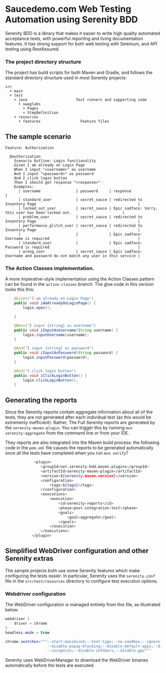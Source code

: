 # Saucedemo.com Web Testing Automation using Serenity BDD 

Serenity BDD is a library that makes it easier to write high quality automated acceptance tests, with powerful reporting and living documentation features. It has strong support for both web testing with Selenium, and API testing using RestAssured.

### The project directory structure
The project has build scripts for both Maven and Gradle, and follows the standard directory structure used in most Serenity projects:
```Gherkin
src
  + main
  + test
    + java                      Test runners and supporting code
      + swaglabs
        + Pages
        + StepDefinition
    + resources
      + features                  Feature files
```

## The sample scenario

```Gherkin
Feature: Authorization

  @authorization
    Scenario Outline: Login functionality
    Given I am already on Login Page
    When I input "<username>" as username
    And I input "<password>" as password
    And I click login button
    Then I should get response "<response>"
    Examples:
      | username                | password     | response                                                                  |
      | standard_user           | secret_sauce | redirected to Inventory Page                                              |
      | locked_out_user         | secret_sauce | Epic sadface: Sorry, this user has been locked out.                       |
      | problem_user            | secret_sauce | redirected to Inventory Page                                              |
      | performance_glitch_user | secret_sauce | redirected to Inventory Page                                              |
      |                         |              | Epic sadface: Username is required                                        |
      | standard_user           |              | Epic sadface: Password is required                                        |
      | wrong_user              | secret_sauce | Epic sadface: Username and password do not match any user in this service |

```


### The Action Classes implementation.

A more imperative-style implementation using the Action Classes pattern can be found in the `action-classes` branch. The glue code in this version looks this this:

```java
    @Given("I am already on Login Page")
    public void iAmAlreadyOnLoginPage() {
        login.open();

    }

    @When("I input {string} as username")
    public void iInputAsUsername(String username) {
        login.inputUsername(username);
    }

    @And("I input {string} as password")
    public void iInputAsPassword(String password) {
        login.inputPassword(password);
    }

    @And("I click login button")
    public void iClickLoginButton() {
        login.clickLoginButton();
    }
```

## Generating the reports
Since the Serenity reports contain aggregate information about all of the tests, they are not generated after each individual test (as this would be extremenly inefficient). Rather, The Full Serenity reports are generated by the `serenity-maven-plugin`. You can trigger this by running `mvn serenity:aggregate` from the command line or from your IDE.

They reports are also integrated into the Maven build process: the following code in the `pom.xml` file causes the reports to be generated automatically once all the tests have completed when you run `mvn verify`?

```sh
             <plugin>
                <groupId>net.serenity-bdd.maven.plugins</groupId>
                <artifactId>serenity-maven-plugin</artifactId>
                <version>${serenity.maven.version}</version>
                <configuration>
                    <tags>${tags}</tags>
                </configuration>
                <executions>
                    <execution>
                        <id>serenity-reports</id>
                        <phase>post-integration-test</phase>
                        <goals>
                            <goal>aggregate</goal>
                        </goals>
                    </execution>
                </executions>
            </plugin>
```

## Simplified WebDriver configuration and other Serenity extras
The sample projects both use some Serenity features which make configuring the tests easier. In particular, Serenity uses the `serenity.conf` file in the `src/test/resources` directory to configure test execution options.  

### Webdriver configuration
The WebDriver configuration is managed entirely from this file, as illustrated below:

```java
webdriver {
    driver = chrome
}
headless.mode = true

chrome.switches="""--start-maximized;--test-type;--no-sandbox;--ignore-certificate-errors;
                   --disable-popup-blocking;--disable-default-apps;--disable-extensions-file-access-check;
                   --incognito;--disable-infobars,--disable-gpu"""

```

Serenity uses WebDriverManager to download the WebDriver binaries automatically before the tests are executed.

